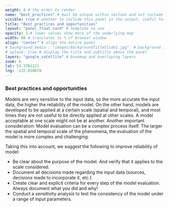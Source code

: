 ```yaml
---
weight: 4 # the order to render
name: "best_practices" # must be unique within section and not include special characters
visible: true # whether to include this panel in the output, useful for testing
title: "Best practices and opportunities"
layout: "panel_float_card" # template to use
opacity: 1 # lower values show more of the underlying map
width: 80 # translates to % of browser window
align: "center" # align the entire panel
# background_media : "images/BackgroundTitleSlide1.jpg"  # background image rendered behind the panel, covering map
# splash: true # display the title and subtitle above the panel
layers: "google_satellite" # basemap and overlaying layers
zoom: 6
lat: 53.3701121
lng: -132.010678
---
```

### Best practices and opportunities
Models are very sensitive to the input data, so the more accurate the input data, the higher the reliability of the model. On the other hand, models are developed to be applied at a certain scale (spatial and temporal), and most times they are not useful to be directly applied at other scales. A model acceptable at one scale might not be at another. Another important consideration: Model evaluation can be a complex process itself. The larger the spatial and temporal scale of the phenomena, the evaluation of the model is more complex and challenging. 

Taking this into account, we suggest the following to improve reliability of model:
- Be clear about the purpose of the model. And verify that it applies to the scale considered. 
- Document all decisions made regarding the input data (sources, decisions made to incorporate it, etc.).
- Create clear and explicit criteria for every step of the model evaluation. Always document what you did and why!
- Conduct a sensitivity analysis to test the consistency of the model under a range of input parameters.